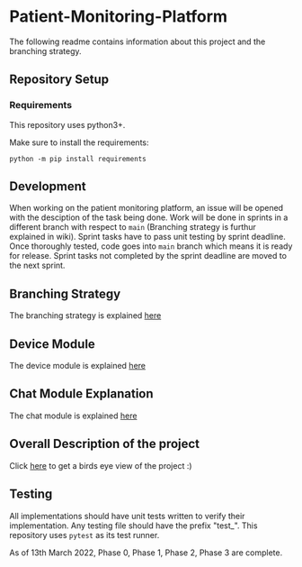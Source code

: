 # Patient-Monitoring-Platform

The following readme contains information about this project and the branching strategy.

## Repository Setup

### Requirements

This repository uses python3+.

Make sure to install the requirements:

```
python -m pip install requirements
```

## Development

When working on the patient monitoring platform, an issue will be opened with the desciption of the task being done. Work will be done in sprints in a different branch with respect to `main` (Branching strategy is furthur explained in wiki). Sprint tasks have to pass unit testing by sprint deadline. Once thoroughly tested, code goes into `main` branch which means it is ready for release. Sprint tasks not completed by the sprint deadline are moved to the next sprint. 

## Branching Strategy

The branching strategy is explained [here](https://github.com/mpavithr/Patient-Monitoring-Platform/wiki/Branching-Strategy)

## Device Module 

The device module is explained [here](https://github.com/mpavithr/Patient-Monitoring-Platform/wiki/Device-Module)

## Chat Module Explanation 

The chat module is explained [here](https://github.com/mpavithr/Patient-Monitoring-Platform/wiki/Chat-Module)

## Overall Description of the project 

Click [here](https://github.com/mpavithr/Patient-Monitoring-Platform/wiki/Description) to get a birds eye view of the project :)

## Testing

All implementations should have unit tests written to verify their implementation. Any testing file should have the prefix "test_". This repository uses `pytest` as its test runner. 

As of 13th March 2022, Phase 0, Phase 1, Phase 2, Phase 3 are complete. 

